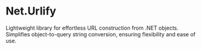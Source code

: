 # Net.Urlify
Lightweight library for effortless URL construction from .NET objects. Simplifies object-to-query string conversion, ensuring flexibility and ease of use.
